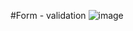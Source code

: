 #Form - validation
![image](https://github.com/lavkesh89/form-validation/assets/131283151/1276b6da-7108-4ea2-a7cd-59968066263a)

